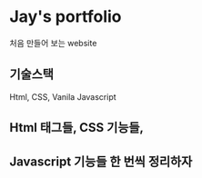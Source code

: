 # Jay's portfolio

처음 만들어 보는 website


## 기술스택
Html, CSS,  Vanila Javascript


## Html 태그들, CSS 기능들,
## Javascript 기능들 한 번씩 정리하자